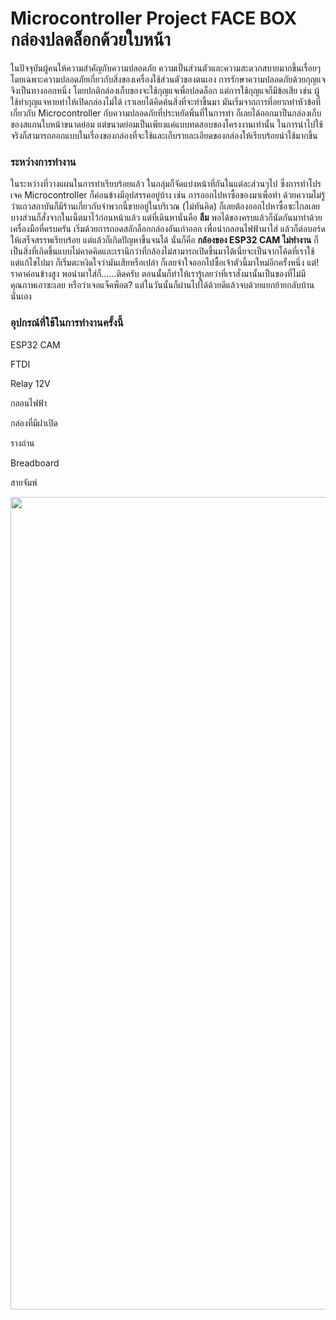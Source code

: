 # Microcontroller Project FACE BOX กล่องปลดล็อกด้วยใบหน้า

ในปัจจุบันผู้คนให้ความสำคัญกับความปลอดภัย ความเป็นส่วนตัวและความสะดวกสบายมากขึ้นเรื่อยๆ โดยเฉพาะความปลอดภัยเกี่ยวกับสิ่งของเครื่องใช้ส่วนตัวของตนเอง การรักษาความปลอดภัยด้วยกุญแจจึงเป็นทางออกหนึ่ง โดยปกติกล่องเก็บของจะใช้กุญแจเพื่อปลดล็อก แต่การใช้กุญแจก็มีข้อเสีย เช่น ผู้ใช้ทำกุญแจหายทำให้เปิดกล่องไม่ได้ เราเลยได้คิดค้นสิ่งที่จะทำขึ้นมา มันเริ่มจากการที่อยากทำหัวข้อที่เกี่ยวกับ Microcontroller กับความปลอดภัยที่ประหยัดพิ้นที่ในการทำ ก็เลยได้ออกมาป็นกล่องเก็บของสแกนใบหน้าขนาดย่อม แต่ขนาดย่อมเป็นเพียงแค่แบบทดสอบของโครงงานเท่านั้น ในการนำไปใช้จริงก็สามารถออกแบบในเรื่องของกล่องที่จะใช้และเก็บรายละเอียดของกล่องให้เรียบร้อยน่าใช้มากขึ้น

### ระหว่างการทำงาน

ในระหว่างที่วางแผนในการทำเรียบร้อยแล้ว ในกลุ่มก็จัดแบ่งหน้าที่กันในแต่ละส่วนๆไป ซึ่งการทำโปรเจค Microcontroller ก็ค่อนข้างมีอุปสรรคอยู่บ้าง เช่น การออกไปหาซื้อของมาเพื่อทำ ด้วยความไม่รู้ว่าแถวสถาบันก็มีร้านเกี่ยวกับจำพวกนี้ขายอยู่ในบริเวณ (ไม่ทันคิด) ก็เลยต้องออกไปหาซื้อซะไกลเลย บางส่วนก็สั่งจากในเน็ตมาไว้ก่อนหน้าแล้ว แต่ที่เดินหานั่นคือ **ลืม** พอได้ของครบแล้วก็นัดกันมาทำด้วยเครื่องมือที่ครบครัน เริ่มด้วยการถอดสลักล็อกกล่องอันเก่าออก เพื่อนำกลอนไฟฟ้ามาใส่ แล้วก็ต่อบอร์ดให้เสร็จสรรพเรียบร้อย แต่แล้วก็เกิดปัญหาขึ้นจนได้ นั่นก็คือ **กล้องของ ESP32 CAM ไม่ทำงาน** ก็เป็นสิ่งที่เกิดขึ้นแบบไม่คาดคิดและเรานึกว่าที่กล้องไม่สามารถเปิดขึ้นมาได้เนี่ยจะเป็นจากโค้ดที่เราใช้ แต่แก้ไขไปมา ก็เริ่มตะหงิดใจว่ามันเสียหรือเปล่า ก็เลยจำใจออกไปซื้อเจ้าตัวนี้มาใหม่อีกครั้งหนึ่ง แต่! ราคาค่อนข้างสูง พอนำมาใส่ก็......ติดครับ ตอนนั้นก็ทำให้เรารู้เลยว่าที่เราสั่งมานั้นเป็นของที่ไม่มีคุณภาพเอาซะเลย หรือว่าเจอแจ็คพ็อต? แต่ในวันนั้นก็ผ่านไปได้ด้วยดีแล้วจบด้วยแยกย้ายกลับบ้านนั่นเอง

### อุปกรณ์ที่ใช้ในการทำงานครั้งนี้

ESP32 CAM

FTDI

Relay 12V

กลอนไฟฟ้า

กล่องที่มีฝาเปิด

รางถ่าน

Breadboard

สายจัมพ์

<img src="https://i.imgur.com/8UB8H79.png" width="1000" height="1300">
